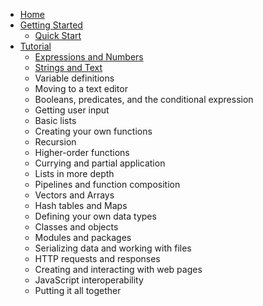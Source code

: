 - [Home](/)
- [Getting Started](/getting-started/getting-started.md)
    - [Quick Start](/getting-started/quick-start.md)
- [Tutorial](/tutorial/index.md)
    - [Expressions and Numbers](/tutorial/expressions.md)
    - [Strings and Text](/tutorial/strings.md)
    - Variable definitions
    - Moving to a text editor
    - Booleans, predicates, and the conditional expression
    - Getting user input
    - Basic lists
    - Creating your own functions
    - Recursion
    - Higher-order functions
    - Currying and partial application
    - Lists in more depth
    - Pipelines and function composition
    - Vectors and Arrays
    - Hash tables and Maps
    - Defining your own data types
    - Classes and objects
    - Modules and packages
    - Serializing data and working with files
    - HTTP requests and responses
    - Creating and interacting with web pages
    - JavaScript interoperability
    - Putting it all together
